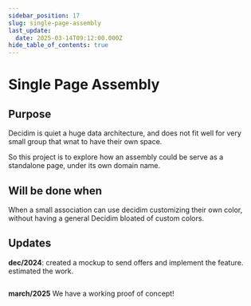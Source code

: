 ```yaml
---
sidebar_position: 17
slug: single-page-assembly
last_update:
  date: 2025-03-14T09:12:00.000Z
hide_table_of_contents: true
---
```


# Single Page Assembly

## Purpose


Decidim is quiet a huge data architecture, and does not fit well for very small group that wnat to have their own space.


So this project is to explore how an assembly could be serve as a standalone page, under its own domain name.


## Will be done when


When a small association can use decidim customizing their own color, without having a general Decidim bloated of custom colors.


## Updates


**dec/2024**: created a mockup to send offers and implement the feature. estimated the work.



<figure>
  <img src="/storage/1743700383801.jpeg" alt="" />
  <figcaption>
  
    
  
  </figcaption>
</figure>




**march/2025** We have a working proof of concept!


